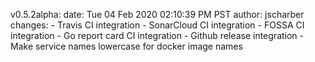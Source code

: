 v0.5.2alpha:
	date: Tue 04 Feb 2020 02:10:39 PM PST
	author: jscharber
	changes:
	  - Travis CI integration
	  - SonarCloud CI integration
	  - FOSSA CI integration
	  - Go report card CI integration
	  - Github release integration
		- Make service names lowercase for docker image names

